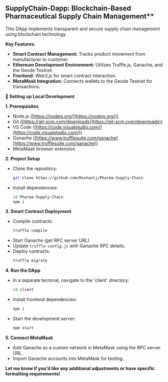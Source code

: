 ## SupplyChain-Dapp: Blockchain-Based Pharmaceutical Supply Chain Management**

This DApp implements transparent and secure supply chain management using blockchain technology. 

**Key Features:**

* **Smart Contract Management:** Tracks product movement from manufacturer to customer.
* **Ethereum Development Environment:** Utilizes Truffle.js, Ganache, and the Geode Testnet.
* **Frontend:** Web3.js for smart contract interaction.
* **MetaMask Integration:** Connects wallets to the Geode Testnet for transactions.

**🔧 Setting up Local Development**

**1. Prerequisites**

* Node.js ([https://nodejs.org/](https://nodejs.org/))
* Git ([https://git-scm.com/downloads](https://git-scm.com/downloads))
* VS Code ([https://code.visualstudio.com/](https://code.visualstudio.com/))
* Ganache ([https://www.trufflesuite.com/ganache](https://www.trufflesuite.com/ganache))
* MetaMask browser extension

**2. Project Setup**

* Clone the repository:
   ```bash
   git clone https://github.com/Roshanlj/Pharma-Supply-Chain
   ```
* Install dependencies:
   ```bash
   cd Pharma-Supply-Chain
   npm i
   ```

**3. Smart Contract Deployment**

* Compile contracts:
   ```bash
   truffle compile
   ```
* Start Ganache (get RPC server URL)
* Update `truffle-config.js` with Ganache RPC details.
* Deploy contracts:
   ```bash
   truffle migrate
   ```

**4. Run the DApp**

* In a separate terminal, navigate to the 'client' directory:
   ```bash
   cd client
   ```
* Install frontend dependencies: 
   ```bash
   npm i 
   ```
* Start the development server:
   ```bash
   npm start
   ```

**5. Connect MetaMask**

* Add Ganache as a custom network in MetaMask using the RPC server URL.
* Import Ganache accounts into MetaMask for testing.

**Let me know if you'd like any additional adjustments or have specific formatting requirements!** 
